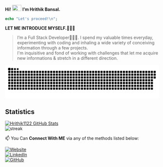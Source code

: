 **Hi!** <img src="https://user-images.githubusercontent.com/1303154/88677602-1635ba80-d120-11ea-84d8-d263ba5fc3c0.gif" width="30px" height='20px'> **I’m Hrithik Bansal.** <br> 
```php
echo "Let's proceed!\n";
```
**LET ME INTRODUCE MYSELF.🧑🏻‍💻** <br>
> I’m a Full Stack Developer👨🏻‍💻. I spend my valuable times everyday, experimenting with coding and inhaling a wide 
variety of conceiving information through a few projects. 
<br>I'm inquisitive and fond of working
with challenges that let me acquire new informations & stretch in a different direction.<br>

<p align="center">
  <img src="https://github.com/Hrithik1122/Hrithik1122/blob/output/github-contribution-grid-snake.svg" alt="snake">
</p>

 ## Statistics
[![Hrithik1122 GitHub Stats](https://github-readme-stats.vercel.app/api?username=Hrithik1122&count_private=true&theme=midnight-purple&show_icons=true)](https://github.com/Hrithik1122)
<br>
![streak](https://github-readme-streak-stats.herokuapp.com/?user=hrithik1122&theme=highcontrast&hide_border=true&currStreakLabel=8e00d5&fire=fffff1&ring=8e00d7)

📫 You Can **Connect With ME** via any of the methods listed below:

[![Website](https://img.shields.io/badge/Website-593D88?style=for-the-badge&logo=Google%20Earth&logoColor=white)](https://hrithikbansal.epizy.com/)  <br>
[![LinkedIn](https://img.shields.io/badge/LinkedIn-0077B5?style=for-the-badge&logo=linkedin&logoColor=white)](https://www.linkedin.com/in/hrithikban) <br>
[![GitHub](https://img.shields.io/badge/-Github-181717?style=for-the-badge&logo=Github&logoColor=white)](https://github.com/hrithik1122?tab=repositories)
